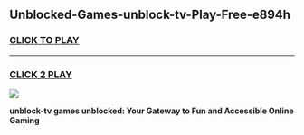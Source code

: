 
## Unblocked-Games-unblock-tv-Play-Free-e894h
<h3>
<a href="https://premium76.site?title=unblock-tv&ref=10A">CLICK TO PLAY</a></h3>
<hr>

<h3>
<a href="https://premium76.site?title=unblock-tv&ref=10A">CLICK 2 PLAY</a>
  
</h3>

<a href="https://premium76.site?title=unblock-tv&ref=10A"><img src="https://clearcache.store/games.png"></a>


**unblock-tv games unblocked: Your Gateway to Fun and Accessible Online Gaming**
